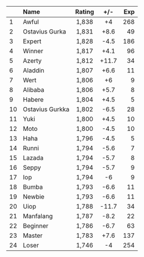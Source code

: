 | |Name|Rating|+/-|Exp|
|-|:---|:----:|:-:|--:|
|1|Awful|1,838|+4|268|
|2|Ostavius Gurka|1,831|+8.6|49|
|3|Expert|1,828|-4.5|186|
|4|Winner|1,817|+4.1|96|
|5|Azerty|1,812|+11.7|34|
|6|Aladdin|1,807|+6.6|11|
|7|Wert|1,806|+6|9|
|8|Alibaba|1,806|+5.7|8|
|9|Habere|1,804|+4.5|5|
|10|Ostavius Gurkka|1,802|-6.5|28|
|11|Yuki|1,800|+4.5|10|
|12|Moto|1,800|-4.5|10|
|13|Haha|1,796|-4.5|5|
|14|Runni|1,794|-5.6|7|
|15|Lazada|1,794|-5.7|8|
|16|Seppy|1,794|-5.7|9|
|17|Iop|1,794|-6|9|
|18|Bumba|1,793|-6.6|11|
|19|Newbie|1,793|-6.6|11|
|20|Uiop|1,788|-11.7|34|
|21|Manfalang|1,787|-8.2|22|
|22|Beginner|1,786|-6.7|63|
|23|Master|1,783|+7.6|137|
|24|Loser|1,746|-4|254|
